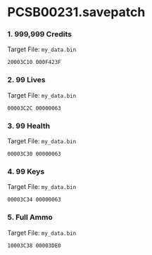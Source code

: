 # PCSB00231.savepatch

### 1. 999,999 Credits

Target File: `my_data.bin`

```
20003C10 000F423F
```

### 2. 99 Lives

Target File: `my_data.bin`

```
00003C2C 00000063
```

### 3. 99 Health

Target File: `my_data.bin`

```
00003C30 00000063
```

### 4. 99 Keys

Target File: `my_data.bin`

```
00003C34 00000063
```

### 5. Full Ammo

Target File: `my_data.bin`

```
10003C38 00003DE0
```

